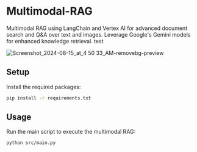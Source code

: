 # Multimodal-RAG
Multimodal RAG using LangChain and Vertex AI for advanced document search and Q&amp;A over text and images. Leverage Google's Gemini models for enhanced knowledge retrieval. test

![Screenshot_2024-08-15_at_4 50 33_AM-removebg-preview](https://github.com/user-attachments/assets/62e9651a-5909-4da4-bc80-77835192d358)

## Setup

Install the required packages:

```bash
pip install -r requirements.txt
```

## Usage

Run the main script to execute the multimodal RAG:

```bash
python src/main.py
```
